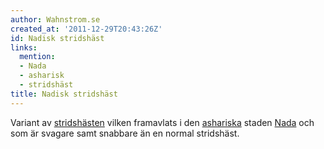 ```yaml
---
author: Wahnstrom.se
created_at: '2011-12-29T20:43:26Z'
id: Nadisk stridshäst
links:
  mention:
  - Nada
  - asharisk
  - stridshäst
title: Nadisk stridshäst
---
```


Variant av [stridshästen] vilken framavlats i den [ashariska] staden [Nada] och som är svagare samt
snabbare än en normal stridshäst.

  [stridshästen]: stridshäst
  [ashariska]: asharisk
  [Nada]: Nada